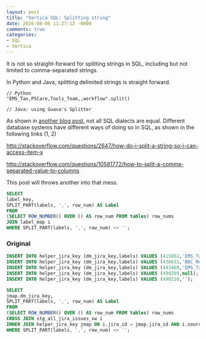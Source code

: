 ```yaml
---
layout: post
title: "Vertica SQL: Splitting string"
date: 2016-08-06 11:27:12 -0800
comments: true
categories: 
- SQL
- Vertica
---
```


It is not so straight-forward for splitting strings in SQL, including but not limited to comma-separated strings.

<!--more-->

In Python and Java, splitting delimited strings is straight forward.

``` plain
// Python
"EMS_Tax,PSCare,Tools_Team,,workflow".split()

// Java: using Guava's Splitter

```

As shown in [another blog post](http://tdongsi.github.io/blog/2016/08/17/analytic-functions-in-mysql/), not all SQL dialects are equal.
Different database systems have different ways of doing so in SQL, as shown in the following links (1, 2)

http://stackoverflow.com/questions/2647/how-do-i-split-a-string-so-i-can-access-item-x

http://stackoverflow.com/questions/10581772/how-to-split-a-comma-separated-value-to-columns


This post will throws another into that mess.

``` sql Spitting comma-separated strings
SELECT
label_key,
SPLIT_PART(labels, ',', row_num) AS Label
FROM
(SELECT ROW_NUMBER() OVER () AS row_num FROM tables) row_nums
JOIN label_map i
WHERE SPLIT_PART(labels, ',', row_num) <> '';
```

### Original

``` sql Example data
INSERT INTO helper_jira_key (dm_jira_key,labels) VALUES (415862,'EMS_Tax,YE2016,getwell,locals_manual,noncritical,ye_taxopsmh');
INSERT INTO helper_jira_key (dm_jira_key,labels) VALUES (436631,'BBC_Reviewed,SPS_Bugs,Priority_Backlog,need_followup');
INSERT INTO helper_jira_key (dm_jira_key,labels) VALUES (443409,'EMS_Tax,PSCare,Tools_Team,,workflow');
INSERT INTO helper_jira_key (dm_jira_key,labels) VALUES (490209,null);
INSERT INTO helper_jira_key (dm_jira_key,labels) VALUES (490210,'');
```

``` sql String splitting code
SELECT
jmap.dm_jira_key,
SPLIT_PART(labels, ',', row_num) AS Label
FROM
(SELECT ROW_NUMBER() OVER () AS row_num FROM tables) row_nums
CROSS JOIN stg_all_jira_issues_vw i
INNER JOIN helper_jira_key jmap ON i.jira_id = jmap.jira_id AND i.source_system_key = jmap.source_system_key
WHERE SPLIT_PART(labels, ',', row_num) <> '';
```